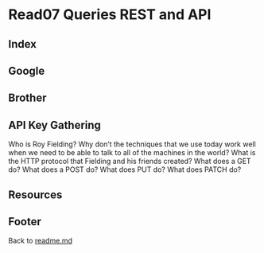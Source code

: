 # Read07 Queries REST and API

## Index

## Google

## Brother

## API Key Gathering

Who is Roy Fielding?
Why don’t the techniques that we use today work well when we need to be able to talk to all of the machines in the world?
What is the HTTP protocol that Fielding and his friends created?
What does a GET do?
What does a POST do?
What does PUT do?
What does PATCH do?

## Resources


## Footer

Back to [readme.md](../README.html)  
